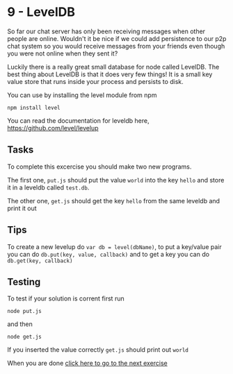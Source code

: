 # 9 - LevelDB

So far our chat server has only been receiving messages when other people are
online. Wouldn't it be nice if we could add persistence to our p2p chat system
so you would receive messages from your friends even though you were not online when
they sent it?

Luckily there is a really great small database for node called LevelDB. The best
thing about LevelDB is that it does very few things! It is a small key value store
that runs inside your process and persists to disk.

You can use by installing the level module from npm

```
npm install level
```

You can read the documentation for leveldb here, https://github.com/level/levelup

## Tasks

To complete this excercise you should make two new programs.

The first one, `put.js` should put the value `world` into the key `hello` and store it
in a leveldb called `test.db`.

The other one, `get.js` should get the key `hello` from the same leveldb and print it out

## Tips

To create a new levelup do `var db = level(dbName)`, to put a key/value pair you can do
`db.put(key, value, callback)` and to get a key you can do `db.get(key, callback)`

## Testing

To test if your solution is corrent first run

```
node put.js
```

and then

```
node get.js
```

If you inserted the value correctly `get.js` should print out `world`

When you are done [click here to go to the next exercise](10.html)
